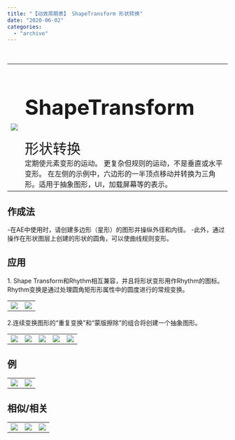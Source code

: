 ```yaml
---
title: "【动效周期表】 ShapeTransform 形状转换"
date: "2020-06-02"
categories: 
  - "archive"
---
```


 

<table style="border-collapse: collapse;"><tbody class="table1"><tr><td><img src="https://mir.yuelili.com/user/AE/mg/foxcodex/ShapeTransform.gif"></td><td><h2 style="font-size: 36pt;">ShapeTransform</h2><div></div><span style="font-size: 24pt;">形状转换</span><div></div>定期使元素变形的运动。 更复杂但规则的运动，不是垂直或水平变形。 在左侧的示例中，六边形的一半顶点移动并转换为三角形。适用于抽象图形，UI，加载屏幕等的表示。</td></tr></tbody></table>

## 作成法

\-在AE中使用时，请创建多边形（星形）的图形并操纵外径和内径。 -此外，通过操作在形状图层上创建的形状的圆角，可以使曲线规则变形。

## 应用

1\. Shape Transform和Rhythm相互兼容，并且将形状变形用作Rhythm的图标。 Rhythm变换是通过处理圆角矩形形属性中的圆度进行的常规变换。

<table><tbody class="table1"><tr><td><a href="https://yuelili.com/archive/shapetransform/"><img src="https://mir.yuelili.com/user/AE/mg/foxcodex/ShapeTransform.gif"></a></td><td><a href="https://yuelili.com/archive/rhythm/"><img src="https://mir.yuelili.com/user/AE/mg/foxcodex/Rhythm.gif"></a></td></tr></tbody></table>

2.连续变换图形的“重复变换”和“蒙版擦除”的组合将创建一个抽象图形。

<table style="border-collapse: collapse;"><tbody class="table1"><tr><td><a href="https://yuelili.com/archive/shapetransform/"><img src="https://mir.yuelili.com/user/AE/mg/foxcodex/ShapeTransform.gif"></a></td><td><img class="plus" src="https://mir.yuelili.com/user/AE/mg/foxcodex/plus.png"></td><td><a href="https://yuelili.com/archive/repeattransform/"><img src="https://mir.yuelili.com/user/AE/mg/foxcodex/RepeatTransform.gif"></a></td><td><img class="plus" src="https://mir.yuelili.com/user/AE/mg/foxcodex/tri.png"></td><td><img src="https://mir.yuelili.com/user/AE/mg/foxcodex/MaskWipe-Ex001.gif"></td></tr></tbody></table>

## 例

<table><tbody class="table1"><tr><td><img src="https://mir.yuelili.com/user/AE/mg/foxcodex/MaskWipe-Ex001.gif"></td><td><img src="https://mir.yuelili.com/user/AE/mg/foxcodex/SymmetricMove-Ex003.gif"></td></tr></tbody></table>

## 相似/相关

<table><tbody class="table1"><tr><td><a href="https://yuelili.com/archive/repeattransform/"><img src="https://mir.yuelili.com/user/AE/mg/foxcodex/RepeatTransform.gif"></a></td><td><a href="https://yuelili.com/archive/rhythm/"><img src="https://mir.yuelili.com/user/AE/mg/foxcodex/Rhythm.gif"></a></td><td><a href="https://yuelili.com/archive/maskwipe/"><img src="https://mir.yuelili.com/user/AE/mg/foxcodex/MaskWipe.gif"></a></td></tr></tbody></table>
